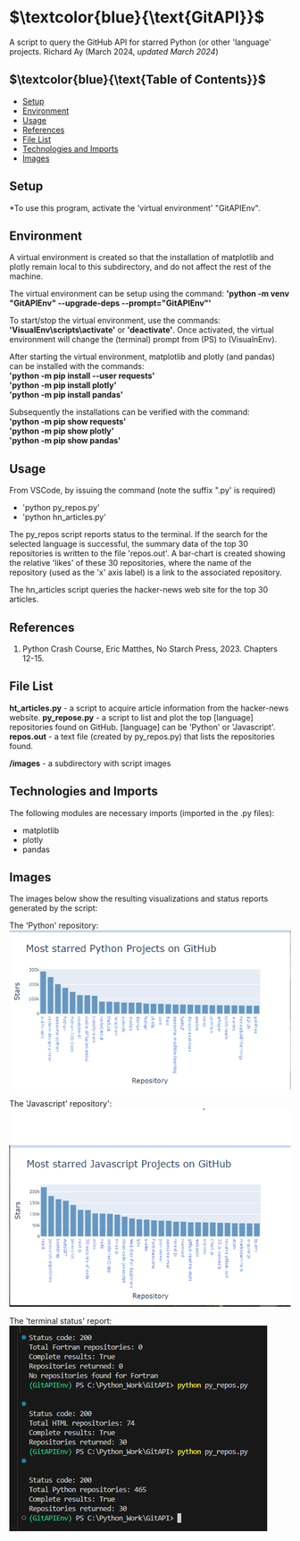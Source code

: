 # $`\textcolor{blue}{\text{GitAPI}}`$
A script to query the GitHub API for starred Python (or other 'language' projects.
Richard Ay (March 2024, *updated March 2024*)

## $`\textcolor{blue}{\text{Table of Contents}}`$
* [Setup](#setup)
* [Environment](#environment)
* [Usage](#Usage)
* [References](#references)
* [File List](#file-list)
* [Technologies and Imports](#Technologies-and-Imports)
* [Images](#Images)

## Setup

*To use this program, activate the 'virtual environment' "GitAPIEnv".  

## Environment
A virtual environment is created so that the installation of matplotlib and plotly
remain local to this subdirectory, and do not affect the rest of the machine.

The virtual environment can be setup using the command: 
**'python -m venv "GitAPIEnv" --upgrade-deps --prompt="GitAPIEnv"'**

To start/stop the virtual environment, use the commands: **'VisualEnv\scripts\activate'** 
or **'deactivate'**. Once activated, the virtual environment will change the (terminal) 
prompt from (PS) to (VisualnEnv).

After starting the virtual environment, matplotlib and plotly (and pandas) can be installed 
with the commands:  
**'python -m pip install --user requests'**  
**'python -m pip install plotly'**  
**'python -m pip install pandas'**  

Subsequently the installations can be verified with the command:   
**'python -m pip show requests'**  
**'python -m pip show plotly'**  
**'python -m pip show pandas'** 


## Usage
From VSCode, by issuing the command (note the suffix ".py' is required)  
- 'python py_repos.py'  
- 'python hn_articles.py'

The py_repos script reports status to the terminal.  If the search for the selected language
is successful, the summary data of the top 30 repositories is written to the file 'repos.out'.
A bar-chart is created showing the relative 'likes' of these 30 repositories, where the name of
the repository (used as the 'x' axis label) is a link to the associated repository.  

The hn_articles script queries the hacker-news web site for the top 30 articles.


## References
1. Python Crash Course, Eric Matthes, No Starch Press, 2023. Chapters 12-15.  


## File List
**ht_articles.py** - a script to acquire article information from the hacker-news website.
**py_repose.py** - a script to list and plot the top [language] repositories found on GitHub.
[language] can be 'Python' or 'Javascript'.   
**repos.out** - a text file (created by py_repos.py) that lists the repositories found. 



**/images** - a subdirectory with script images  


## Technologies and Imports
The following modules are necessary imports (imported in the .py files):  
- matplotlib  
- plotly
- pandas
 

## Images
The images below show the resulting visualizations and status reports generated 
by the script:  

The 'Python' repository:  
![Python Repository](https://github.com/CaptainRich/GitAPI/blob/main/images/python_repos.png)  

The 'Javascript' repository':  
![Javascript Repository](https://github.com/CaptainRich/GitAPI/blob/main/images/javascript_repos.png)  

The 'terminal status' report:  
![Terminal Status Report](https://github.com/CaptainRich/GitAPI/blob/main/images/terminal_status.png)  





